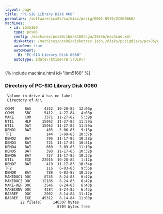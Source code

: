 ```yaml
---
layout: page
title: "PC-SIG Library Disk #60"
permalink: /software/pcx86/sw/misc/pcsig/0001-0999/DISK0060/
machines:
  - id: ibm5160
    type: pcx86
    config: /machines/pcx86/ibm/5160/cga/256kb/machine.xml
    diskettes: /machines/pcx86/diskettes.json,/disks/pcsigdisks/pcx86/diskettes.json
    autoGen: true
    autoMount:
      B: "PC-SIG Library Disk 0060"
    autoType: $date\r$time\rB:\rDIR\r
---
```


{% include machine.html id="ibm5160" %}

### Directory of PC-SIG Library Disk 0060

     Volume in drive A has no label
     Directory of A:\

    COMM     BAS      4352  10-20-83  12:00p
    COMM     SRC      5412   4-27-84   4:08p
    MAKE     COM      3371  11-27-82   5:39p
    UTIL     HLP     15062  11-27-83  11:59a
    UTIL     DAT     15062  11-27-83  11:59a
    DEMO1    BAT       405   5-06-83   9:18p
    TF1                144   5-09-83  10:37p
    DEMO2    BAT       796  11-17-83  10:28p
    DEMO3    BAT       721  11-17-83  10:31p
    DEMO4    BAT       660   5-09-83  11:10p
    DEMO5    BAT       390  11-17-83  10:32p
    DEMO6    BAT       727  11-17-83  10:33p
    UTIL     EXE     22016  10-28-84   1:12p
    DEMO7    BAT       410  11-17-83  10:34p
    TF2                116   6-03-83   9:56p
    DEMO8    BAT       788   6-03-83  10:25p
    MAKEDOC1 DOC      8745   8-24-83   6:42p
    MAKEDOC2 DOC     12186   8-24-83   6:42p
    MAKE-REF DOC      3546   8-24-83   6:43p
    MAKECONV DOC      4284   8-24-83   6:43p
    BASREF   DOC      2002   8-14-84  11:12p
    BASREF   EXE     45312   8-14-84  11:08p
           22 file(s)     146507 bytes
                            8704 bytes free
